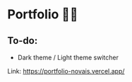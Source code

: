 # Portfolio 🤵🏾

## To-do:
- Dark theme / Light theme switcher

Link: https://portfolio-novais.vercel.app/
